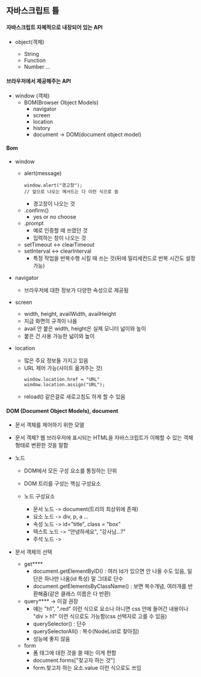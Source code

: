 ## 자바스크립트 틀

#### 자바스크립트 자체적으로 내장되어 있는 API

- object(객체)

  - String
  - Function
  - Number ...

#### 브라우저에서 제공해주는 API

- window (객체)
  - BOM(Browser Object Models)
    - navigator
    - screen
    - location
    - history
    - document -> DOM(document object model)

#### Bom

- window

  - alert(message)
    ```
    window.alert("경고창");
    // 앞으로 나오는 메서드는 다 이런 식으로 씀
    ```
    - 경고창이 나오는 것
  - .confirm()
    - yes or no choose
  - .prompt
    - 예로 인증할 때 쓰였던 것
    - 입력하는 창이 나오는 것
  - setTimeout <-> clearTimeout
  - setInterval <-> clearInterval
    - 특정 작업을 반복수행 시킬 때 쓰는 것(뒤에 밀리세컨드로 반복 시간도 설정 가능)

- navigator

  - 브라우저에 대한 정보가 다양한 속성으로 제공됨

- screen

  - width, height, availWidth, availHeight
  - 지금 화면의 규격이 나옴
  - avail 안 붙은 width, height은 실제 모니터 넓이와 높이
  - 붙은 건 사용 가능한 넓이와 높이

- location
  - 많은 주요 정보들 가지고 있음
  - URL 제어 가능(사이트 옮겨주는 것)
    ```
    window.location.href = "URL"
    window.location.assign("URL");
    ```
  - reload() 같은걸로 새로고침도 하게 할 수 있음

#### DOM (Document Object Models), document

- 문서 객체를 제어하기 위한 모델
- 문서 객체? 웹 브라우저에 표시되는 HTML을 자바스크립트가 이해할 수 있는 객체 형태로 변환한 것을 말함

- 노드

  - DOM에서 모든 구성 요소를 통칭하는 단위
  - DOM 트리를 구성는 핵심 구성요소

  - 노드 구성요소
    - 문서 노드 -> document(트리의 최상위에 존재)
    - 요소 노드 -> div, p, a ...
    - 속성 노드 -> id="title", class = "box"
    - 텍스트 노드 -> "안녕하세요", "강사님...?"
    - 주석 노드 -> <!-- -->

- 문서 객체의 선택
  - get\*\*\*\*
    - document.getElementByID() : 여러 Id가 있으면 안 나올 수도 있음, 일단은 하나만 나옴(id 특성) 말 그대로 단수
    - document.getElementsByClassName() : 보면 복수개념, 여러개를 반환해줌(같은 클래스 이름은 다 반환)
  - query\*\*\*\* -> 이걸 권장
    - 얘는 "h1", ".red" 이런 식으로 요소나 아니면 css 안에 들어간 내용이나 "div > h1" 이런 식으로도 가능함(css 선택자로 고를 수 있음)
    - querySelector() : 단수
    - querySelectorAll() : 복수(NodeList로 찾아짐)
    - 성능에 좋지 않음
  - form
    - 폼 태그에 대한 것을 쓸 때는 이게 편함
    - document.forms["찾고자 하는 것"]
    - form.찾고자 하는 요소.value 이런 식으로도 쓰임
